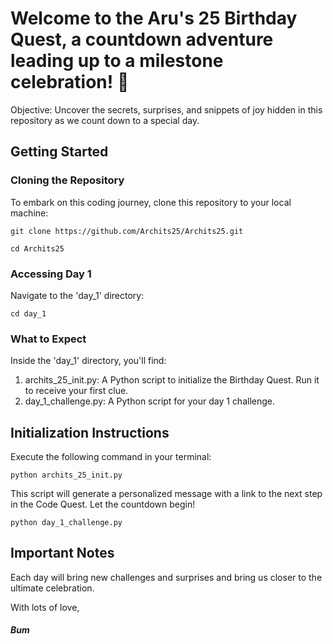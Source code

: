 <h1>Welcome to the Aru's 25 Birthday Quest, a countdown adventure leading up to a milestone celebration! 🚀</h1>

Objective: Uncover the secrets, surprises, and snippets of joy hidden in this repository as we count down to a special day.

<h2>Getting Started</h2>

<h3>Cloning the Repository</h3>

To embark on this coding journey, clone this repository to your local machine:

`git clone https://github.com/Archits25/Archits25.git`

`cd Archits25`

<h3>Accessing Day 1</h3>

Navigate to the 'day_1' directory:

`cd day_1`

<h3>What to Expect</h3>

Inside the 'day_1' directory, you'll find:

1. archits_25_init.py: A Python script to initialize the Birthday Quest. Run it to receive your first clue.
2. day_1_challenge.py: A Python script for your day 1 challenge.
   
<h2>Initialization Instructions</h2>

Execute the following command in your terminal:

`python archits_25_init.py`

This script will generate a personalized message with a link to the next step in the Code Quest. Let the countdown begin!

`python day_1_challenge.py`

<h2>Important Notes</h2>

Each day will bring new challenges and surprises and bring us closer to the ultimate celebration.

With lots of love,
<h4><i>Bum</i></h4>
